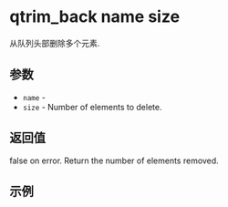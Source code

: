 # qtrim_back name size

从队列头部删除多个元素.

## 参数

* `name` - 
* `size` - Number of elements to delete.

## 返回值

false on error. Return the number of elements removed.

## 示例

